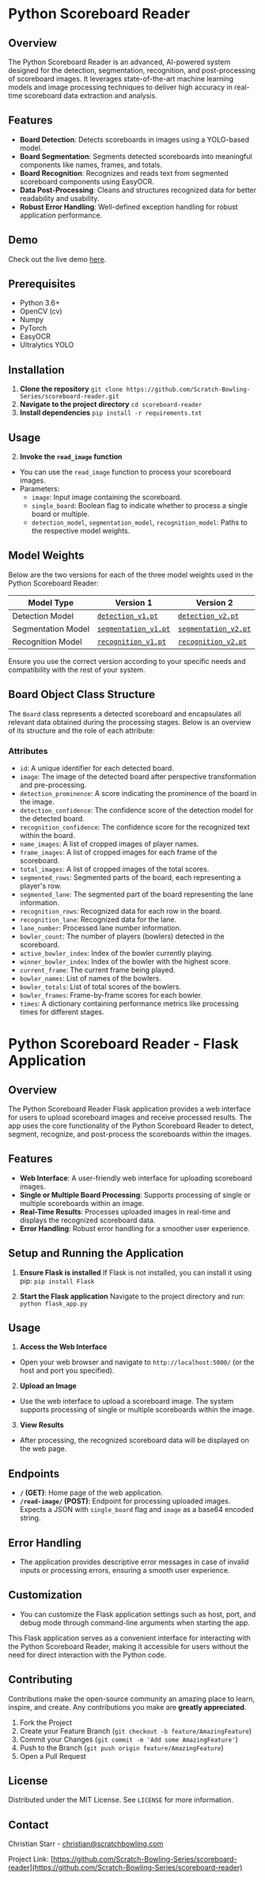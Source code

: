 # Python Scoreboard Reader

## Overview
The Python Scoreboard Reader is an advanced, AI-powered system designed for the detection, segmentation, recognition, and post-processing of scoreboard images. It leverages state-of-the-art machine learning models and image processing techniques to deliver high accuracy in real-time scoreboard data extraction and analysis.

## Features
- **Board Detection**: Detects scoreboards in images using a YOLO-based model.
- **Board Segmentation**: Segments detected scoreboards into meaningful components like names, frames, and totals.
- **Board Recognition**: Recognizes and reads text from segmented scoreboard components using EasyOCR.
- **Data Post-Processing**: Cleans and structures recognized data for better readability and usability.
- **Robust Error Handling**: Well-defined exception handling for robust application performance.

## Demo
Check out the live demo [here](https://board-reader.bowl.sbs/).

## Prerequisites
- Python 3.6+
- OpenCV (cv)
- Numpy
- PyTorch
- EasyOCR
- Ultralytics YOLO

## Installation
1. **Clone the repository**
   ```git clone https://github.com/Scratch-Bowling-Series/scoreboard-reader.git```
2. **Navigate to the project directory**
```cd scoreboard-reader```
3. **Install dependencies**
```pip install -r requirements.txt```
## Usage
2. **Invoke the `read_image` function**
- You can use the `read_image` function to process your scoreboard images.
- Parameters:
  - `image`: Input image containing the scoreboard.
  - `single_board`: Boolean flag to indicate whether to process a single board or multiple.
  - `detection_model`, `segmentation_model`, `recognition_model`: Paths to the respective model weights.

## Model Weights

Below are the two versions for each of the three model weights used in the Python Scoreboard Reader:

| Model Type         | Version 1                                                                  | Version 2                                                                  |
|--------------------|----------------------------------------------------------------------------|----------------------------------------------------------------------------|
| Detection Model    | [`detection_v1.pt`](path_to_weights_folder/detection_v1.pt)                | [`detection_v2.pt`](path_to_weights_folder/detection_v2.pt)                |
| Segmentation Model | [`segmentation_v1.pt`](path_to_weights_folder/segmentation_v1.pt)          | [`segmentation_v2.pt`](path_to_weights_folder/segmentation_v2.pt)          |
| Recognition Model  | [`recognition_v1.pt`](path_to_weights_folder/recognition_v1.pt)            | [`recognition_v2.pt`](path_to_weights_folder/recognition_v2.pt)            |

Ensure you use the correct version according to your specific needs and compatibility with the rest of your system.

## Board Object Class Structure

The `Board` class represents a detected scoreboard and encapsulates all relevant data obtained during the processing stages. Below is an overview of its structure and the role of each attribute:

### Attributes
- `id`: A unique identifier for each detected board.
- `image`: The image of the detected board after perspective transformation and pre-processing.
- `detection_prominence`: A score indicating the prominence of the board in the image.
- `detection_confidence`: The confidence score of the detection model for the detected board.
- `recognition_confidence`: The confidence score for the recognized text within the board.
- `name_images`: A list of cropped images of player names.
- `frame_images`: A list of cropped images for each frame of the scoreboard.
- `total_images`: A list of cropped images of the total scores.
- `segmented_rows`: Segmented parts of the board, each representing a player's row.
- `segmented_lane`: The segmented part of the board representing the lane information.
- `recognition_rows`: Recognized data for each row in the board.
- `recognition_lane`: Recognized data for the lane.
- `lane_number`: Processed lane number information.
- `bowler_count`: The number of players (bowlers) detected in the scoreboard.
- `active_bowler_index`: Index of the bowler currently playing.
- `winner_bowler_index`: Index of the bowler with the highest score.
- `current_frame`: The current frame being played.
- `bowler_names`: List of names of the bowlers.
- `bowler_totals`: List of total scores of the bowlers.
- `bowler_frames`: Frame-by-frame scores for each bowler.
- `times`: A dictionary containing performance metrics like processing times for different stages.

# Python Scoreboard Reader - Flask Application

## Overview
The Python Scoreboard Reader Flask application provides a web interface for users to upload scoreboard images and receive processed results. The app uses the core functionality of the Python Scoreboard Reader to detect, segment, recognize, and post-process the scoreboards within the images.

## Features
- **Web Interface**: A user-friendly web interface for uploading scoreboard images.
- **Single or Multiple Board Processing**: Supports processing of single or multiple scoreboards within an image.
- **Real-Time Results**: Processes uploaded images in real-time and displays the recognized scoreboard data.
- **Error Handling**: Robust error handling for a smoother user experience.

## Setup and Running the Application
1. **Ensure Flask is installed**
   If Flask is not installed, you can install it using pip:
```pip install Flask```

2. **Start the Flask application**
Navigate to the project directory and run:
```python flask_app.py```

## Usage
1. **Access the Web Interface**
- Open your web browser and navigate to `http://localhost:5000/` (or the host and port you specified).

2. **Upload an Image**
- Use the web interface to upload a scoreboard image. The system supports processing of single or multiple scoreboards within the image.

3. **View Results**
- After processing, the recognized scoreboard data will be displayed on the web page.

## Endpoints
- **`/` (GET)**: Home page of the web application.
- **`/read-image/` (POST)**: Endpoint for processing uploaded images. Expects a JSON with `single_board` flag and `image` as a base64 encoded string.

## Error Handling
- The application provides descriptive error messages in case of invalid inputs or processing errors, ensuring a smooth user experience.

## Customization
- You can customize the Flask application settings such as host, port, and debug mode through command-line arguments when starting the app.

This Flask application serves as a convenient interface for interacting with the Python Scoreboard Reader, making it accessible for users without the need for direct interaction with the Python code.

## Contributing
Contributions make the open-source community an amazing place to learn, inspire, and create. Any contributions you make are **greatly appreciated**.

1. Fork the Project
2. Create your Feature Branch (`git checkout -b feature/AmazingFeature`)
3. Commit your Changes (`git commit -m 'Add some AmazingFeature'`)
4. Push to the Branch (`git push origin feature/AmazingFeature`)
5. Open a Pull Request

## License
Distributed under the MIT License. See `LICENSE` for more information.

## Contact
Christian Starr - christian@scratchbowling.com

Project Link: [https://github.com/Scratch-Bowling-Series/scoreboard-reader](https://github.com/Scratch-Bowling-Series/scoreboard-reader)
